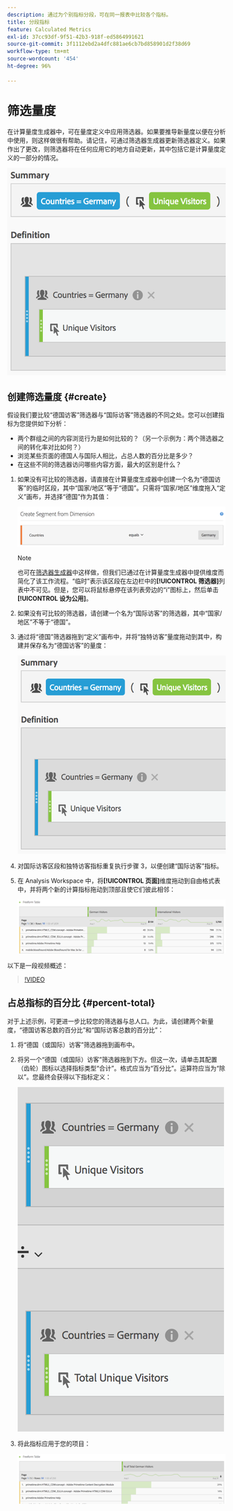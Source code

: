 ```yaml
---
description: 通过为个别指标分段，可在同一报表中比较各个指标。
title: 分段指标
feature: Calculated Metrics
exl-id: 37cc93df-9f51-42b3-918f-ed5864991621
source-git-commit: 3f1112ebd2a4dfc881ae6cb7bd858901d2f38d69
workflow-type: tm+mt
source-wordcount: '454'
ht-degree: 96%

---
```


# 筛选量度

在计算量度生成器中，可在量度定义中应用筛选器。如果要推导新量度以便在分析中使用，则这样做很有帮助。请记住，可通过筛选器生成器更新筛选器定义。如果作出了更改，则筛选器将在任何应用它的地方自动更新，其中包括它是计算量度定义的一部分的情况。

![](assets/german-visitors.png)

## 创建筛选量度 {#create}

假设我们要比较“德国访客”筛选器与“国际访客”筛选器的不同之处。您可以创建指标为您提供如下分析：

* 两个群组之间的内容浏览行为是如何比较的？（另一个示例为：两个筛选器之间的转化率对比如何？）
* 浏览某些页面的德国人与国际人相比，占总人数的百分比是多少？
* 在这些不同的筛选器访问哪些内容方面，最大的区别是什么？

1. 如果没有可比较的筛选器，请直接在计算量度生成器中创建一个名为“德国访客”的临时区段，其中“国家/地区”等于“德国”。只需将“国家/地区”维度拖入“定义”画布，并选择“德国”作为其值：

   ![](assets/segment-from-dimension.png)

   >[!NOTE]
   >
   >也可在[筛选器生成器](/help/components/filters/create-filters.md)中这样做，但我们已通过在计算量度生成器中提供维度而简化了该工作流程。“临时”表示该区段在左边栏中的&#x200B;**[!UICONTROL 筛选器]**&#x200B;列表中不可见。但是，您可以将鼠标悬停在该列表旁边的“i”图标上，然后单击&#x200B;**[!UICONTROL 设为公用]**。

1. 如果没有可比较的筛选器，请创建一个名为“国际访客”的筛选器，其中“国家/地区”不等于“德国”。
1. 通过将“德国”筛选器拖到“定义”画布中，并将“独特访客”量度拖动到其中，构建并保存名为“德国访客”的量度：

   ![](assets/german-visitors.png)

1. 对国际访客区段和独特访客指标重复执行步骤 3，以便创建“国际访客”指标。
1. 在 Analysis Workspace 中，将&#x200B;**[!UICONTROL 页面]**&#x200B;维度拖动到自由格式表中，并将两个新的计算指标拖动到顶部且使它们彼此相邻：

   ![](assets/workspace-pages.png)

以下是一段视频概述：

>[!VIDEO](https://video.tv.adobe.com/v/25407/?quality=12)

## 占总指标的百分比 {#percent-total}

对于上述示例，可更进一步比较您的筛选器与总人口。为此，请创建两个新量度，“德国访客总数的百分比”和“国际访客总数的百分比”：

1. 将“德国（或国际）访客”筛选器拖到画布中。
1. 将另一个“德国（或国际）访客”筛选器拖到下方。但这一次，请单击其配置（齿轮）图标以选择指标类型“合计”。格式应当为“百分比”。运算符应当为“除以”。您最终会获得以下指标定义：

   ![](assets/cm_metric_total.png)

1. 将此指标应用于您的项目：

   ![](assets/cm_percent_total.png)
